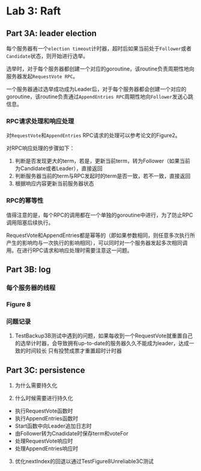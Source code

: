 # Lab 3: Raft
## Part 3A: leader election
每个服务器有一个`election timeout`计时器，超时后如果当前处于`Follower`或者`Candidate`状态，则开始进行选举。

选举时，对于每个服务器都创建一个对应的goroutine，该routine负责周期性地向服务器发起`RequestVote RPC`。

一个服务器通过选举成功成为Leader后，对于每个服务器都会创建一个对应的goroutine，该routine负责通过`AppendEntries RPC`周期性地向`Follower`发送心跳信息。

### RPC请求处理和响应处理
对`RequestVote`和`AppendEntries` RPC请求的处理可以参考论文的Figure2。

对RPC响应处理的步骤如下：
1. 判断是否发现更大的term，若是，更新当前term，转为Follower（如果当前为Candidate或者Leader），直接返回
2. 判断服务器当前的term与RPC发起时的term是否一致，若不一致，直接返回
3. 根据响应内容更新当前服务器状态

### RPC的幂等性
值得注意的是，每个RPC的调用都在一个单独的goroutine中进行，为了防止RPC调用阻塞后续执行。

RequestVote和AppendEntries都是幂等的（即如果参数相同，则任意多次执行所产生的影响均与一次执行的影响相同），可以同时对一个服务器发起多次相同调用。在进行RPC请求和响应处理时需要注意这一问题。


## Part 3B: log
### 每个服务器的线程

### Figure 8

### 问题记录
1. TestBackup3B测试中遇到的问题，如果每收到一个RequestVote就重置自己的选举计时器，会导致拥有up-to-date的服务器久久不能成为leader，达成一致的时间较长
只有投赞成票才重置超时计时器


## Part 3C: persistence
1. 为什么需要持久化

2. 什么时候需要进行持久化
* 执行RequestVote函数时
* 执行AppendEntries函数时
* Start函数中向Leader追加日志时
* 由Follower转为Cnadidate时保存term和voteFor
* 处理RequestVote响应时
* 处理AppendEntries响应时

3. 优化nextIndex的回退以通过TestFigure8Unreliable3C测试
